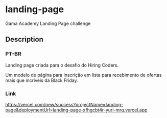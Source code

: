 # landing-page
Gama Academy Landing Page challenge

## Description

### PT-BR

Landing page criada para o desafio do Hiring Coders.

Um modelo de página para inscrição em lista para recebimento de ofertas mais que incríveis da Black Friday.

### Link

https://vercel.com/new/success?projectName=landing-page&deploymentUrl=landing-page-xfhgcbt4r-yuri-mrq.vercel.app


